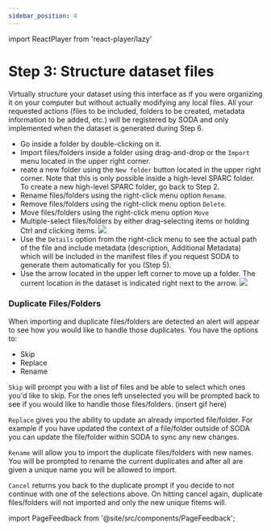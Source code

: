 ```yaml
---
sidebar_position: 4
---
```


import ReactPlayer from 'react-player/lazy'

# Step 3: Structure dataset files

Virtually structure your dataset using this interface as if you were organizing it on your computer but without actually modifying any local files. All your requested actions (files to be included, folders to be created, metadata information to be added, etc.) will be registered by SODA and only implemented when the dataset is generated during Step 6.

- Go inside a folder by double-clicking on it.
- Import files/folders inside a folder using drag-and-drop or the `Import` menu located in the upper right corner.
- reate a new folder using the `New folder` button located in the upper right corner. Note that this is only possible inside a high-level SPARC folder. To create a new high-level SPARC folder, go back to Step 2.
- Rename files/folders using the right-click menu option `Rename`.
- Remove files/folders using the right-click menu option `Delete`.
- Move files/folders using the right-click menu option `Move`
- Multiple-select files/folders by either drag-selecting items or holding Ctrl and clicking items.
  ![](https://github.com/fairdataihub/SODA-for-SPARC/blob/main/docs/documentation/Organize-dataset/organize-step3-part1.gif?raw=true)
- Use the `Details` option from the right-click menu to see the actual path of the file and include metadata (description, Additional Metadata) which will be included in the manifest files if you request SODA to generate them automatically for you (Step 5).
- Use the arrow located in the upper left corner to move up a folder. The current location in the dataset is indicated right next to the arrow.
  ![](https://github.com/fairdataihub/SODA-for-SPARC/blob/main/docs/documentation/Organize-dataset/organize-step3-part2-files.gif?raw=true)

### Duplicate Files/Folders

When importing and duplicate files/folders are detected an alert will appear to see how you would like to handle those duplicates. You have the options to:

- Skip
- Replace
- Rename

`Skip` will prompt you with a list of files and be able to select which ones you'd like to skip. For the ones left unselected you will be prompted back to see if you would like to handle those files/folders.
(insert gif here)

`Replace` gives you the ability to update an already imported file/folder. For example if you have updated the context of a file/folder outside of SODA you can update the file/folder within SODA to sync any new changes.

`Rename` will allow you to import the duplicate files/folders with new names. You will be prompted to rename the current duplicates and after all are given a unique name you will be allowed to import.

`Cancel` returns you back to the duplicate prompt if you decide to not continue with one of the selections above. On hitting cancel again, duplicate files/folders will not imported and only the new unique fitems will.

<div className="player-wrapper">
  <ReactPlayer
    url="/videos/Duplicate-Item.mp4"
    className="react-player"
    playing
    width="100%"
    controls
  />
</div>

import PageFeedback from '@site/src/components/PageFeedback';

<PageFeedback />

